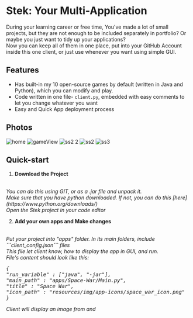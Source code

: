 # Stek: Your Multi-Application
During your learning career or free time, You've made a lot of small projects, but they are not enough to be included separately in portfolio?
Or maybe you just want to tidy up your applications?<br>
Now you can keep all of them in one place, put into your GitHub Account inside this one client, or just use whenever you want using simple GUI.
## Features
- Has built-in my 10 open-source games by default (written in Java and Python), which you can modify and play.
- Code written in one file- ```client.py```, embedded with easy comments to let you change whatever you want
- Easy and Quick App deployment process

## Photos
![home](https://github.com/user-attachments/assets/0b39acd6-38c5-4f6d-a62d-c8f3fa3e68ed)
![gameView](https://github.com/KarolKasperek/Monopoly/assets/105314335/15bb8b7c-bd62-4b42-a558-c4d227e9100a)
![ss2 2](https://github.com/user-attachments/assets/c2e51cd4-b562-4b12-aa6a-370bb85efc79)
![ss2](https://github.com/user-attachments/assets/b225c80b-0d8a-4cd8-accd-a9abf53bb7dd)
![ss3](https://github.com/user-attachments/assets/87f28305-781b-461b-8f2c-6df8f1b4f6a7)

## Quick-start
1. <b>Download the Project</b>
<br>
<em>You can do this using GIT, or as a .jar file and unpack it.
<br>
Make sure that you have python downloaded. If not, you can do this [here](https://www.python.org/downloads/)
<br>
Open the Stek project in your code editor</em>

2. <b>Add your own apps and Make changes</b>
<br>
<em>Put your project into "apps" folder. In its main folders, include ```client_config.json``` files<br>
This file let client know, how to display the app in GUI, and run.<br>
File's content should look like this:
<pre>
{
"run_variable" : ["java", "-jar"],
"main_path" : "apps/Space-War/Main.py",
"title" : "Space War",
"icon_path" : "resources/img/app-icons/space_war_icon.png"
}
</pre>
Client will display an image from <icon_path> and <title> of your App. Tu run it, it is going to use following commands in OS's CLI: <run_variable...> <main_path><br>
If you would like to make any design changes, you can find the entire client code in
```client.py```</em>
3. <b>Install requirements and Run</b>
<br>
<em>Using CLI go into project folder and write ```pip install -r requirements.txt```.<br>
Now, You can Run the app using ```python client.py```</em>
<br>
<br>
And have Fun, Including the client code with your own apps inside "apps" folder, you can treat its code like your own.<br>You're welcome!

